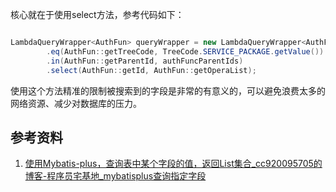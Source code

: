 核心就在于使用select方法，参考代码如下：

~~~ java

LambdaQueryWrapper<AuthFun> queryWrapper = new LambdaQueryWrapper<AuthFun>()
        .eq(AuthFun::getTreeCode, TreeCode.SERVICE_PACKAGE.getValue())
        .in(AuthFun::getParentId, authFuncParentIds)
        .select(AuthFun::getId, AuthFun::getOperaList);

~~~

使用这个方法精准的限制被搜索到的字段是非常的有意义的，可以避免浪费太多的网络资源、减少对数据库的压力。

## 参考资料

1. [使用Mybatis-plus，查询表中某个字段的值，返回List集合_cc920095705的博客-程序员宅基地_mybatisplus查询指定字段](http://www.cxyzjd.com/article/cc920095705/109076444)